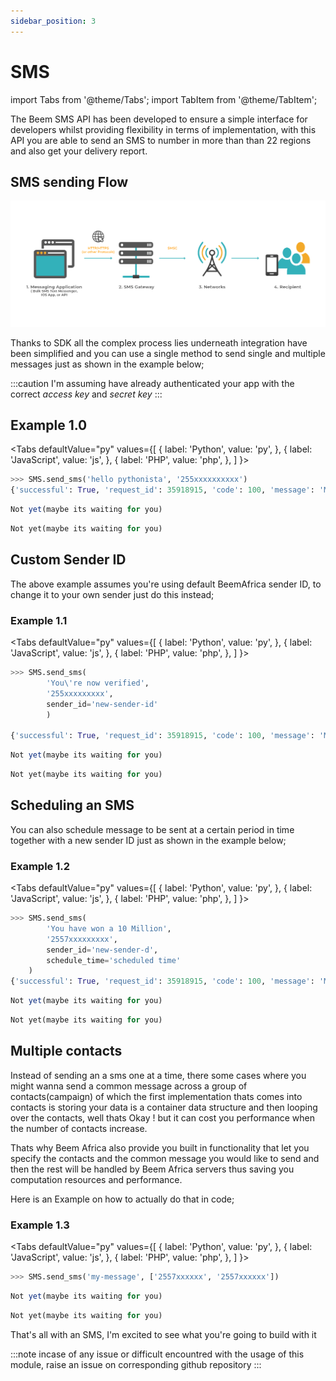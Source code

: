 ```yaml
---
sidebar_position: 3
---
```



# SMS

import Tabs from '@theme/Tabs';
import TabItem from '@theme/TabItem';


The Beem SMS API has been developed to ensure a simple interface for developers whilst providing flexibility in terms of implementation, with this API you are able to send an SMS to number in more than than 22 regions and also get your delivery report.


## SMS sending Flow 

![](SMS-Infographic.png)


Thanks to SDK all the complex process lies underneath integration have been simplified and you can use a single method to send single and multiple messages just as shown in the example below;

:::caution
I'm assuming have already authenticated your app with the correct *access key* and *secret key*
:::

## Example 1.0

<Tabs
  defaultValue="py"
  values={[
    { label: 'Python', value: 'py', },
    { label: 'JavaScript', value: 'js', },
    { label: 'PHP', value: 'php', },
  ]
}>

<TabItem value="py">

```py
>>> SMS.send_sms('hello pythonista', '255xxxxxxxxxx')
{'successful': True, 'request_id': 35918915, 'code': 100, 'message': 'Message Submitted Successfully', 'valid': 1, 'invalid': 0, 'duplicates': 0}
```

</TabItem>

<TabItem value="js">

```js
Not yet(maybe its waiting for you)
```

</TabItem>
<TabItem value="php">

```php
Not yet(maybe its waiting for you)
```

</TabItem>
</Tabs>


## Custom Sender ID

The above example assumes  you're using default BeemAfrica sender ID,  to change it to your own sender just do this instead;

### Example 1.1

<Tabs
  defaultValue="py"
  values={[
    { label: 'Python', value: 'py', },
    { label: 'JavaScript', value: 'js', },
    { label: 'PHP', value: 'php', },
  ]
}>

<TabItem value="py">

```py
>>> SMS.send_sms(
        'You\'re now verified',
        '255xxxxxxxxx', 
        sender_id='new-sender-id'
        )

{'successful': True, 'request_id': 35918915, 'code': 100, 'message': 'Message Submitted Successfully', 'valid': 1, 'invalid': 0, 'duplicates': 0}
```

</TabItem>

<TabItem value="js">

```js
Not yet(maybe its waiting for you)
```

</TabItem>
<TabItem value="php">

```php
Not yet(maybe its waiting for you)
```

</TabItem>
</Tabs>

## Scheduling an SMS

You can also schedule message to be sent at a certain period  in time together with a new sender ID just as shown in the example below;


### Example 1.2

<Tabs
  defaultValue="py"
  values={[
    { label: 'Python', value: 'py', },
    { label: 'JavaScript', value: 'js', },
    { label: 'PHP', value: 'php', },
  ]
}>

<TabItem value="py">

```py
>>> SMS.send_sms(
        'You have won a 10 Million', 
        '2557xxxxxxxxx', 
        sender_id='new-sender-d', 
        schedule_time='scheduled time'
    )
{'successful': True, 'request_id': 35918915, 'code': 100, 'message': 'Message Submitted Successfully', 'valid': 1, 'invalid': 0, 'duplicates': 0}
```

</TabItem>

<TabItem value="js">

```js
Not yet(maybe its waiting for you)
```

</TabItem>
<TabItem value="php">

```php
Not yet(maybe its waiting for you)
```

</TabItem>
</Tabs>

## Multiple contacts

Instead of sending an a sms one at a time, there some cases where you might wanna send a common message across a group of contacts(campaign) of which the first implementation thats comes into contacts is storing your data is a container data structure and then looping over the contacts, well thats Okay ! but it can cost you performance when the number of contacts increase.

Thats why Beem Africa also provide you built in functionality that let you specify the contacts and the common message you would like to send and then the rest will be handled by Beem Africa servers thus saving you computation resources and performance.

Here is an Example on how to actually do that in code;

### Example 1.3


<Tabs
  defaultValue="py"
  values={[
    { label: 'Python', value: 'py', },
    { label: 'JavaScript', value: 'js', },
    { label: 'PHP', value: 'php', },
  ]
}>

<TabItem value="py">

```py
>>> SMS.send_sms('my-message', ['2557xxxxxx', '2557xxxxxx'])
```

</TabItem>

<TabItem value="js">

```js
Not yet(maybe its waiting for you)
```

</TabItem>
<TabItem value="php">

```php
Not yet(maybe its waiting for you)
```

</TabItem>
</Tabs>

That's all with an SMS, I'm excited to see what you're going to build with it

:::note
incase of any issue or difficult encountred with the usage of this module, raise an issue on corresponding github repository 
:::